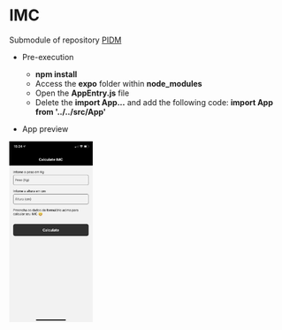 # IMC 
Submodule of repository <a href="https://github.com/LuisFernando1407/pidm">PIDM</a>

- Pre-execution
  - <b>npm install</b>
  - Access the <b>expo</b> folder within <b>node_modules</b>
  - Open the <b>AppEntry.js</b> file
  - Delete the <b>import App...</b> and add the following code: <b>import App from '../../src/App'</b>

- App preview
<img src='assets/image_of_project.jpeg' width='30%' height='30%'/>
